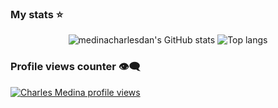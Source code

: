 ### My stats ⭐

<div align="center">
<img alt="medinacharlesdan's GitHub stats" src="https://github-readme-stats.vercel.app/api?username=medinacharlesdan&show_icons=true&theme=transparent"/>
<img alt="Top langs" src="https://github-readme-stats.vercel.app/api/top-langs/?username=medinacharlesdan&layout=compact&&langs_count=8"/>
</div>

### Profile views counter 👁️‍🗨️
[![Charles Medina profile views](https://u8views.com/api/v1/github/profiles/26654322/views/day-week-month-total-count.svg)](https://u8views.com/github/medinacharlesdan)
